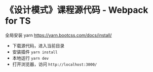 # 《设计模式》课程源代码 - Webpack for TS

全局安装 yarn https://yarn.bootcss.com/docs/install/

- 下载源代码，进入当前目录
- 安装插件 `yarn install`
- 本地运行 `yarn dev`
- 打开浏览器，访问 `http://localhost:3000/`
